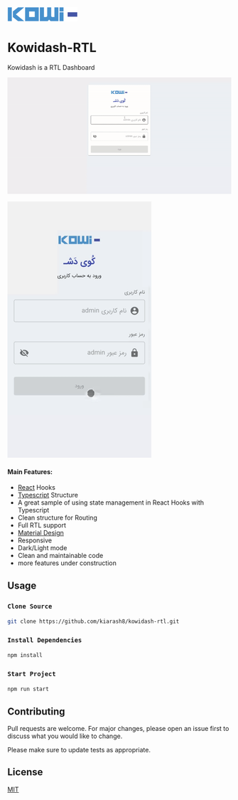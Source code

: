 ![Kowidash-RTL](https://github.com/kiarash8/kowidash-rtl/blob/main/presentation/kowi_logo.png)

# Kowidash-RTL

Kowidash is a RTL Dashboard


![Demo Desk](https://github.com/kiarash8/kowidash-rtl/blob/main/presentation/desk.gif)


![Demo Mobile](https://github.com/kiarash8/kowidash-rtl/blob/main/presentation/mobile.gif)

#### Main Features:
- [React](https://reactjs.org/) Hooks
- [Typescript](https://www.typescriptlang.org/) Structure
- A great sample of using state management in React Hooks with Typescript
- Clean structure for Routing
- Full RTL support
- [Material Design](https://material-ui.com/)
- Responsive
- Dark/Light mode
- Clean and maintainable code
- more features under construction


## Usage


### `Clone Source`
```bash
git clone https://github.com/kiarash8/kowidash-rtl.git
```

### `Install Dependencies`
```bash
npm install
```

### `Start Project`

```bash
npm run start
```

## Contributing
Pull requests are welcome. For major changes, please open an issue first to discuss what you would like to change.

Please make sure to update tests as appropriate.

## License
[MIT](https://choosealicense.com/licenses/mit/)